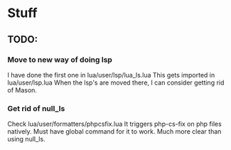 # Stuff

## TODO:

### Move to new way of doing lsp
I have done the first one in lua/user/lsp/lua_ls.lua
This gets imported in lua/user/lsp.lua
When the lsp's are moved there, I can consider getting rid of Mason.

### Get rid of null_ls
Check lua/user/formatters/phpcsfix.lua
It triggers php-cs-fix on php files natively.
Must have global command for it to work.
Much more clear than using null_ls. 


